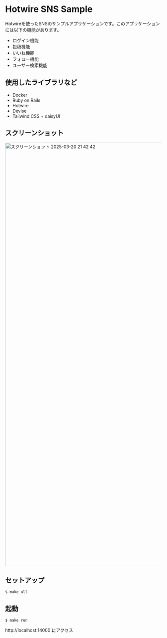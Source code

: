 # Hotwire SNS Sample
Hotwireを使ったSNSのサンプルアプリケーションです。このアプリケーションには以下の機能があります。
- ログイン機能
- 投稿機能
- いいね機能
- フォロー機能
- ユーザー検索機能

## 使用したライブラリなど
- Docker
- Ruby on Rails
- Hotwire
- Devise
- Tailwind CSS + daisyUI

## スクリーンショット
<img width="1359" alt="スクリーンショット 2025-03-20 21 42 42" src="https://github.com/user-attachments/assets/7aee9ec2-b00f-438b-ac16-528aed4506f5" />

## セットアップ
```
$ make all
```

## 起動
```
$ make run
```
http://localhost:14000 にアクセス
